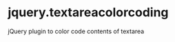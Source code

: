 jquery.textareacolorcoding
==========================

jQuery plugin to color code contents of textarea
